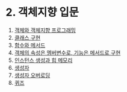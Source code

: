 # 2. 객체지향 입문

1. [객체와 객체지향 프로그래밍]()
2. [클래스 구현]()
3. [함수와 메서드]()
4. [객체의 속성은 멤버변수로, 기능은 메서드로 구현]()
5. [인스턴스 생성과 힙 메모리]()
6. [생성자]()
7. [생성자 오버로딩]()
8. [퀴즈]()